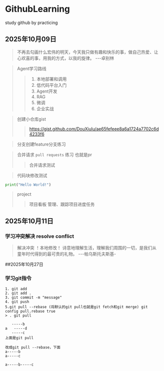 # GithubLearning
study github by practicing

## 2025年10月09日
> 不再去勾画什么宏伟的明天，今天我只做有趣和快乐的事，做自己热爱、让心欢喜的事，用我的方式，以我的旋律。 ---卓别林

> Agent学习路线
  >> 1. 本地部署和调用
  >> 2. 低代码平台入门
  >> 3. Agent开发
  >> 4. RAG
  >> 5. 微调
  >> 6. 企业实战

> 创建小仓库gist
  >> https://gist.github.com/DouXiulu/ae65fefeee8a6a1724a7702c6d4233f6
  >> <script src="https://gist.github.com/DouXiulu/ae65fefeee8a6a1724a7702c6d4233f6.js"></script>

> 分支创建feature分支练习

> 合并请求 `pull requests` 练习 也就是pr
  >> 合并请求测试


> 代码块修改测试
```python
print("Hello World!")
```

> project
 >> 项目看板
 >> 管理、跟踪项目进度任务

 ## 2025年10月11日

 ### 学习冲突解决 resolve conflict

 > 解决冲突 ！本地修改！
 > 诗意地理解生活，理解我们周围的一切，是我们从童年时代得到的最可贵的礼物。 ---帕乌斯托夫斯基- 


##2025年10月27日

### 学习git指令
	1. git add
	2. git add .
	3. git commit -m "message"
	4. git push
	5.git pull --rebase (将默认的git pull也就是git fetch和git merge) git config pull.rebase true
	> . git pull
```
   -----b
a	-----d
   -----c
上面是git pull

改成git pull --rebase，下面
a-----b
a-----c

a-----b-----c
```
	 
	


